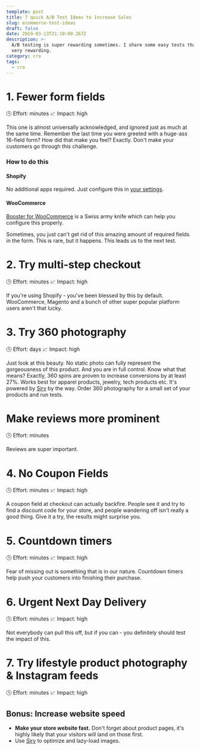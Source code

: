```yaml
---
template: post
title: 7 quick A/B Test Ideas to Increase Sales
slug: ecommerce-test-ideas
draft: false
date: 2019-03-13T21:10:09.267Z
description: >-
  A/B testing is super rewarding sometimes. I share some easy tests that can be
  very rewarding.
category: cro
tags:
  - cro
---
```

# 1. Fewer form fields
🕓 Effort: minutes
📈 Impact: high

This one is almost universally acknowledged, and ignored just as much at the same time. 
Remember the last time you were greeted with a huge-ass 16-field form? 
How did that make you feel? 
Exactly. Don't make your customers go through this challenge.

### How to do this
#### Shopify
No additional apps required. Just configure this in [your settings](https://help.shopify.com/manual/sell-online/checkout-settings/checkout-form-options).

#### WooCommerce
[Booster for WooCommerce](https://booster.io/) is a Swiss army knife which can help you configure this properly.

Sometimes, you just can't get rid of this amazing amount of required fields in the form. This is rare, but it happens. 
This leads us to the next test.
# 2. Try multi-step checkout
🕓 Effort: minutes
📈 Impact: high

If you're using Shopify - you've been blessed by this by default. 
WooCommerce, Magento and a bunch of other super popular platform users aren't that lucky. 

# 3. Try 360 photography
🕓 Effort: days
📈 Impact: high

<div class="Sirv" style="margin:0 auto;" data-src="https://demo.sirv.com/DiamondRing/DiamondRing.spin"></div>

Just look at this beauty. No static photo can fully represent the gorgeousness of this product. And you are in full control. Know what that means? Exactly, 360 spins are proven to increase conversions by at least 27%. Works best for apparel products, jewelry, tech products etc. 
It's powered by <a href="https://sirv.com">Sirv</a> by the way.
Order 360 photography for a small set of your products and run tests.

# Make reviews more prominent
🕓 Effort: minutes

Reviews are super important. 

# 4. No Coupon Fields
🕓 Effort: minutes
📈 Impact: high

A coupon field at checkout can actually backfire. People see it and try to find a discount code for your store, and people wandering off isn't really a good thing. Give it a try, the results might surprise you. 

# 5. Countdown timers
🕓 Effort: minutes
📈 Impact: high

Fear of missing out is something that is in our nature. Countdown timers help push your customers into finishing their purchase. 


# 6. Urgent Next Day Delivery
🕓 Effort: minutes
📈 Impact: high

Not everybody can pull this off, but if you can - you definitely should test the impact of this.

# 7. Try lifestyle product photography & Instagram feeds
🕓 Effort: minutes
📈 Impact: high


## Bonus: Increase website speed
- **Make your store website fast.** Don't forget about product pages, it's highly likely that your visitors will land on those first.
- Use [Sirv](https://sirv.com/?utm_source=varyvoda.com) to optimize and lazy-load images.

